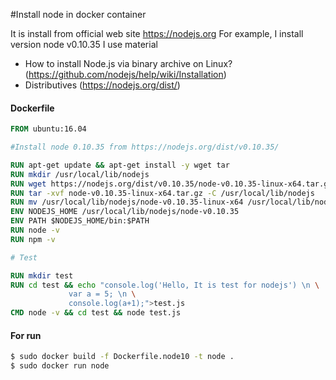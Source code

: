 #Install node in docker container

It is install from official web site https://nodejs.org
For example, I install version node v0.10.35
I use material 
* How to install Node.js via binary archive on Linux? (https://github.com/nodejs/help/wiki/Installation)
* Distributives (https://nodejs.org/dist/)

#### Dockerfile

```dockerfile
FROM ubuntu:16.04

#Install node 0.10.35 from https://nodejs.org/dist/v0.10.35/

RUN apt-get update && apt-get install -y wget tar
RUN mkdir /usr/local/lib/nodejs
RUN wget https://nodejs.org/dist/v0.10.35/node-v0.10.35-linux-x64.tar.gz
RUN tar -xvf node-v0.10.35-linux-x64.tar.gz -C /usr/local/lib/nodejs
RUN mv /usr/local/lib/nodejs/node-v0.10.35-linux-x64 /usr/local/lib/nodejs/node-v0.10.35
ENV NODEJS_HOME /usr/local/lib/nodejs/node-v0.10.35
ENV PATH $NODEJS_HOME/bin:$PATH
RUN node -v
RUN npm -v

# Test

RUN mkdir test
RUN cd test && echo "console.log('Hello, It is test for nodejs') \n \
             var a = 5; \n \
             console.log(a+1);">test.js
CMD node -v && cd test && node test.js

```

#### For run

```bash
$ sudo docker build -f Dockerfile.node10 -t node .
$ sudo docker run node
```

